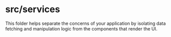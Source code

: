 # src/services

This folder helps separate the concerns of your application by isolating data fetching and manipulation logic from the components that render the UI.

